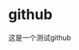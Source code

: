 <!--
 * @创建者: Anthony-hcy 3492726416@qq.com
 * @创建日期: 2024-06-20 15:04:55
 * @上次编辑时间: 2024-06-20 15:07:15
 * @上次编辑者: Anthony-hcy 3492726416@qq.com
 * @文件相对于项目的路径: \github\README.md
 * @描述: 
-->
# github
这是一个测试github
